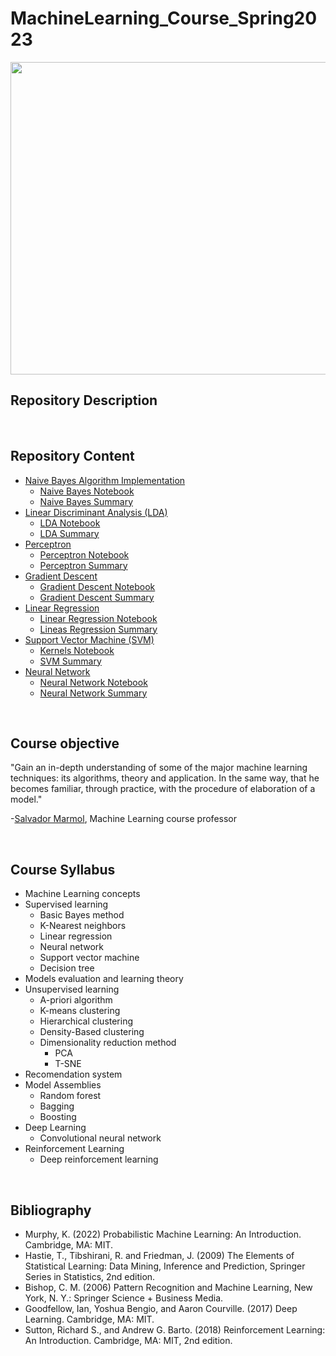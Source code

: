 # MachineLearning_Course_Spring2023

<p align="center">
<img width="700" height="500" src="https://www.atriainnovation.com/wp-content/uploads/2021/02/portada.jpg">
</p>


## Repository Description


</br>

## Repository Content

- [Naive Bayes Algorithm Implementation](NAIVE_BAYES)
  - [Naive Bayes Notebook](NAIVE_BAYES/NaiveBayes_notebook.ipynb)
  - [Naive Bayes Summary](NAIVE_BAYES/README.md)
- [Linear Discriminant Analysis (LDA)](LDA)
  - [LDA Notebook](LDA/LDA.ipynb)
  - [LDA Summary](LDA/README.md)
- [Perceptron](PERCEPTRON)
  - [Perceptron Notebook](PERCEPTRON/Perceptron.ipynb)
  - [Perceptron Summary](PERCEPTRON/README.md)
- [Gradient Descent](GRADIENT_DESCENT)
  - [Gradient Descent Notebook](GRADIENT_DESCENT/Gradient_Descent.ipynb)
  - [Gradient Descent Summary](GRADIENT_DESCENT/README.md)
- [Linear Regression](LINEAR_REGRESSION)
  - [Linear Regression Notebook](LINEAR_REGRESSION/Linear_Regression.ipynb)
  - [Lineas Regression Summary](LINEAR_REGRESSION/README.md)
- [Support Vector Machine (SVM)](SVM)
  - [Kernels Notebook](SVM/Kernels.ipynb)
  - [SVM Summary](SVM/README.md)
- [Neural Network](NEURAL_NETWORK)
  - [Neural Network Notebook](NEURAL_NETWORK/Neural_Network.ipynb)
  - [Neural Network Summary](NEURAL_NETWORK/README.md)

</br>

## Course objective

"Gain an in-depth understanding of some of the major machine learning techniques: its algorithms, theory and application. In the same way, that he becomes familiar, through practice, with the procedure of elaboration of a model."

-[Salvador Marmol](https://github.com/salvadormarmol), Machine Learning course professor

</br>

## Course Syllabus

- Machine Learning concepts
- Supervised learning
  - Basic Bayes method
  - K-Nearest neighbors
  - Linear regression
  - Neural network
  - Support vector machine
  - Decision tree
- Models evaluation and learning theory
- Unsupervised learning
  - A-priori algorithm
  - K-means clustering
  - Hierarchical clustering
  - Density-Based clustering
  - Dimensionality reduction method
    - PCA
    - T-SNE
- Recomendation system
- Model Assemblies
  - Random forest
  - Bagging
  - Boosting
- Deep Learning
  - Convolutional neural network
- Reinforcement Learning 
  - Deep reinforcement learning

</br>

## Bibliography

- Murphy, K. (2022) Probabilistic Machine Learning: An Introduction. Cambridge, MA: MIT.
- Hastie, T., Tibshirani, R. and Friedman, J. (2009) The Elements of Statistical Learning: Data Mining, Inference and Prediction, Springer Series in Statistics, 2nd edition.
- Bishop, C. M. (2006) Pattern Recognition and Machine Learning, New York, N. Y.: Springer Science + Business Media. 
- Goodfellow, Ian, Yoshua Bengio, and Aaron Courville. (2017) Deep Learning. Cambridge, MA: MIT.
- Sutton, Richard S., and Andrew G. Barto. (2018) Reinforcement Learning: An Introduction. Cambridge, MA: MIT, 2nd edition.


